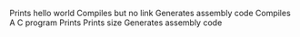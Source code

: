 Prints hello world
Compiles but no link
Generates assembly code
Compiles
A C program
Prints
Prints size
Generates assembly code
